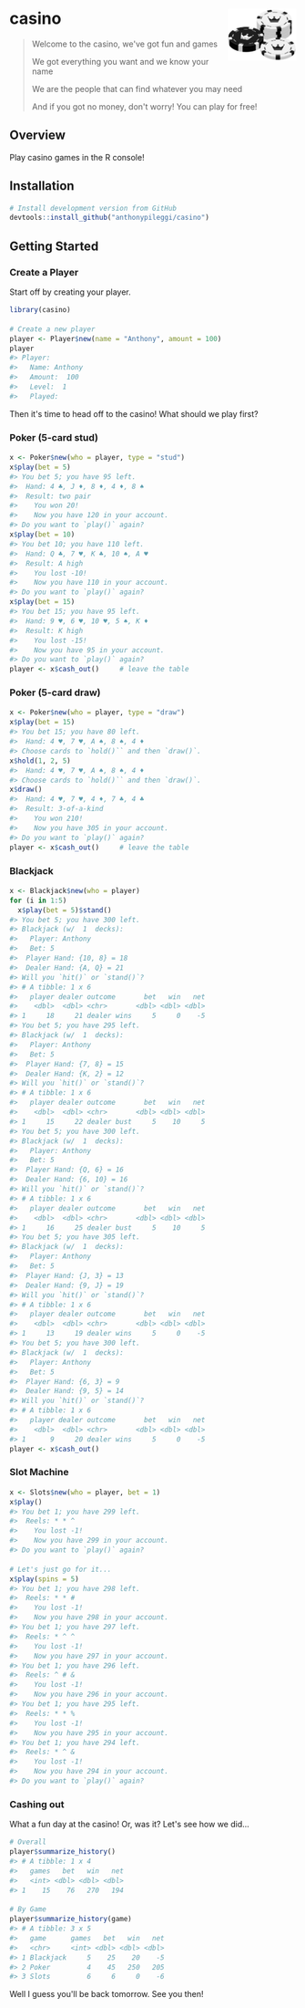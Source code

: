 
<!-- README.md is generated from README.Rmd. Please edit that file -->
casino <img src="man/figures/logo.png" align="right" alt="" width="120" />
==========================================================================

> Welcome to the casino, we've got fun and games
>
> We got everything you want and we know your name
>
> We are the people that can find whatever you may need
>
> And if you got no money, don't worry! You can play for free!

Overview
--------

Play casino games in the R console!

Installation
------------

``` r
# Install development version from GitHub
devtools::install_github("anthonypileggi/casino")
```

Getting Started
---------------

### Create a Player

Start off by creating your player.

``` r
library(casino)

# Create a new player
player <- Player$new(name = "Anthony", amount = 100)
player
#> Player: 
#>   Name: Anthony
#>   Amount:  100
#>   Level:  1
#>   Played:
```

Then it's time to head off to the casino! What should we play first?

### Poker (5-card stud)

``` r
x <- Poker$new(who = player, type = "stud")
x$play(bet = 5)
#> You bet 5; you have 95 left.
#>  Hand: 4 ♣, J ♦, 8 ♦, 4 ♦, 8 ♠
#>  Result: two pair
#>    You won 20!
#>    Now you have 120 in your account.
#> Do you want to `play()` again?
x$play(bet = 10)
#> You bet 10; you have 110 left.
#>  Hand: Q ♣, 7 ♥, K ♣, 10 ♠, A ♥
#>  Result: A high
#>    You lost -10!
#>    Now you have 110 in your account.
#> Do you want to `play()` again?
x$play(bet = 15)
#> You bet 15; you have 95 left.
#>  Hand: 9 ♥, 6 ♥, 10 ♥, 5 ♠, K ♦
#>  Result: K high
#>    You lost -15!
#>    Now you have 95 in your account.
#> Do you want to `play()` again?
player <- x$cash_out()     # leave the table
```

### Poker (5-card draw)

``` r
x <- Poker$new(who = player, type = "draw")
x$play(bet = 15)
#> You bet 15; you have 80 left.
#>  Hand: 4 ♥, 7 ♥, A ♠, 8 ♠, 4 ♦
#> Choose cards to `hold()`` and then `draw()`.
x$hold(1, 2, 5)
#>  Hand: 4 ♥, 7 ♥, A ♠, 8 ♠, 4 ♦
#> Choose cards to `hold()`` and then `draw()`.
x$draw()
#>  Hand: 4 ♥, 7 ♥, 4 ♦, 7 ♣, 4 ♣
#>  Result: 3-of-a-kind
#>    You won 210!
#>    Now you have 305 in your account.
#> Do you want to `play()` again?
player <- x$cash_out()     # leave the table
```

### Blackjack

``` r
x <- Blackjack$new(who = player)
for (i in 1:5)
  x$play(bet = 5)$stand()
#> You bet 5; you have 300 left.
#> Blackjack (w/  1  decks): 
#>   Player: Anthony
#>   Bet: 5
#>  Player Hand: {10, 8} = 18
#>  Dealer Hand: {A, Q} = 21
#> Will you `hit()` or `stand()`?
#> # A tibble: 1 x 6
#>   player dealer outcome       bet   win   net
#>    <dbl>  <dbl> <chr>       <dbl> <dbl> <dbl>
#> 1     18     21 dealer wins     5     0    -5
#> You bet 5; you have 295 left.
#> Blackjack (w/  1  decks): 
#>   Player: Anthony
#>   Bet: 5
#>  Player Hand: {7, 8} = 15
#>  Dealer Hand: {K, 2} = 12
#> Will you `hit()` or `stand()`?
#> # A tibble: 1 x 6
#>   player dealer outcome       bet   win   net
#>    <dbl>  <dbl> <chr>       <dbl> <dbl> <dbl>
#> 1     15     22 dealer bust     5    10     5
#> You bet 5; you have 300 left.
#> Blackjack (w/  1  decks): 
#>   Player: Anthony
#>   Bet: 5
#>  Player Hand: {Q, 6} = 16
#>  Dealer Hand: {6, 10} = 16
#> Will you `hit()` or `stand()`?
#> # A tibble: 1 x 6
#>   player dealer outcome       bet   win   net
#>    <dbl>  <dbl> <chr>       <dbl> <dbl> <dbl>
#> 1     16     25 dealer bust     5    10     5
#> You bet 5; you have 305 left.
#> Blackjack (w/  1  decks): 
#>   Player: Anthony
#>   Bet: 5
#>  Player Hand: {J, 3} = 13
#>  Dealer Hand: {9, J} = 19
#> Will you `hit()` or `stand()`?
#> # A tibble: 1 x 6
#>   player dealer outcome       bet   win   net
#>    <dbl>  <dbl> <chr>       <dbl> <dbl> <dbl>
#> 1     13     19 dealer wins     5     0    -5
#> You bet 5; you have 300 left.
#> Blackjack (w/  1  decks): 
#>   Player: Anthony
#>   Bet: 5
#>  Player Hand: {6, 3} = 9
#>  Dealer Hand: {9, 5} = 14
#> Will you `hit()` or `stand()`?
#> # A tibble: 1 x 6
#>   player dealer outcome       bet   win   net
#>    <dbl>  <dbl> <chr>       <dbl> <dbl> <dbl>
#> 1      9     20 dealer wins     5     0    -5
player <- x$cash_out()
```

### Slot Machine

``` r
x <- Slots$new(who = player, bet = 1)
x$play()
#> You bet 1; you have 299 left.
#>  Reels: * * ^
#>    You lost -1!
#>    Now you have 299 in your account.
#> Do you want to `play()` again?

# Let's just go for it...
x$play(spins = 5)
#> You bet 1; you have 298 left.
#>  Reels: * * #
#>    You lost -1!
#>    Now you have 298 in your account.
#> You bet 1; you have 297 left.
#>  Reels: * ^ ^
#>    You lost -1!
#>    Now you have 297 in your account.
#> You bet 1; you have 296 left.
#>  Reels: ^ # &
#>    You lost -1!
#>    Now you have 296 in your account.
#> You bet 1; you have 295 left.
#>  Reels: * * %
#>    You lost -1!
#>    Now you have 295 in your account.
#> You bet 1; you have 294 left.
#>  Reels: * ^ &
#>    You lost -1!
#>    Now you have 294 in your account.
#> Do you want to `play()` again?
```

### Cashing out

What a fun day at the casino! Or, was it? Let's see how we did...

``` r
# Overall
player$summarize_history()
#> # A tibble: 1 x 4
#>   games   bet   win   net
#>   <int> <dbl> <dbl> <dbl>
#> 1    15    76   270   194

# By Game
player$summarize_history(game)  
#> # A tibble: 3 x 5
#>   game      games   bet   win   net
#>   <chr>     <int> <dbl> <dbl> <dbl>
#> 1 Blackjack     5    25    20    -5
#> 2 Poker         4    45   250   205
#> 3 Slots         6     6     0    -6
```

Well I guess you'll be back tomorrow. See you then!
